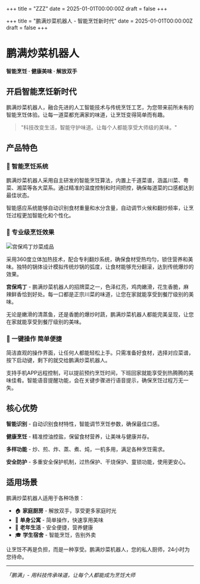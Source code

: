 +++
title = "ZZZ"
date = 2025-01-01T00:00:00Z
draft = false
+++

+++
title = "鹏满炒菜机器人 - 智能烹饪新时代"
date = 2025-01-01T00:00:00Z
draft = false
+++

<div class="hero-section">

# 鹏满炒菜机器人

**智能烹饪 · 健康美味 · 解放双手**

</div>

<div class="intro-section">

## 开启智能烹饪新时代

鹏满炒菜机器人，融合先进的人工智能技术与传统烹饪工艺，为您带来前所未有的智能烹饪体验。让每一道菜都充满家的味道，让烹饪变得简单而有趣。

> "科技改变生活，智能守护味道。让每个人都能享受大师级的美味。"

</div>

<div class="content-grid">

## 产品特色

### 🤖 智能烹饪系统

鹏满炒菜机器人采用自主研发的智能烹饪算法，内置上千道菜谱，涵盖川菜、粤菜、湘菜等各大菜系。通过精准的温度控制和时间把控，确保每道菜的口感都达到最佳状态。

智能感应系统能够自动识别食材重量和水分含量，自动调节火候和翻炒频率，让烹饪过程更加智能化和个性化。

### 🍳 专业级烹饪效果

![宫保鸡丁炒菜成品](/images/gongbao-chicken.jpg)

采用360度立体加热技术，配合专利翻炒系统，确保食材受热均匀，锁住营养和美味。独特的锅体设计模拟传统炒锅的弧度，让食材能够充分翻滚，达到传统爆炒的效果。

**宫保鸡丁** - 鹏满炒菜机器人的招牌菜之一，色泽红亮，鸡肉嫩滑，花生香脆，麻辣鲜香恰到好处。每一口都是正宗川菜的味道，让您在家就能享受到餐厅级别的美味。

无论是嫩滑的清蒸鱼，还是香脆的爆炒时蔬，鹏满炒菜机器人都能完美呈现，让您在家就能享受到餐厅级别的美味。

### 🎯 一键操作 简单便捷

简洁直观的操作界面，让任何人都能轻松上手。只需准备好食材，选择对应菜谱，按下启动键，剩下的就交给鹏满炒菜机器人。

支持手机APP远程控制，可以提前预约烹饪时间，下班回家就能享受到热腾腾的美味佳肴。智能语音提醒功能，会在关键步骤进行语音提示，确保烹饪过程万无一失。

</div>

<div class="highlight-box">

## 核心优势

**智能识别** - 自动识别食材特性，智能调节烹饪参数，确保最佳口感。

**健康烹饪** - 精准控油控盐，保留食材营养，让美味与健康并存。

**多样功能** - 炒、煎、炸、蒸、煮、炖，一机多用，满足各种烹饪需求。

**安全防护** - 多重安全保护机制，过热保护、干烧保护、童锁功能，使用更安心。

</div>

<div class="closing-section">

## 适用场景

鹏满炒菜机器人适用于各种场景：

- 🏠 **家庭厨房** - 解放双手，享受更多家庭时光
- 🏢 **单身公寓** - 简单操作，快速享用美味
- 🏥 **老年生活** - 安全便捷，营养健康
- 🎓 **学生宿舍** - 智能烹饪，告别外卖

让烹饪不再是负担，而是一种享受。鹏满炒菜机器人，您的私人厨师，24小时为您待命。

---

*「鹏满」- 用科技传承味道，让每个人都能成为烹饪大师*

</div>